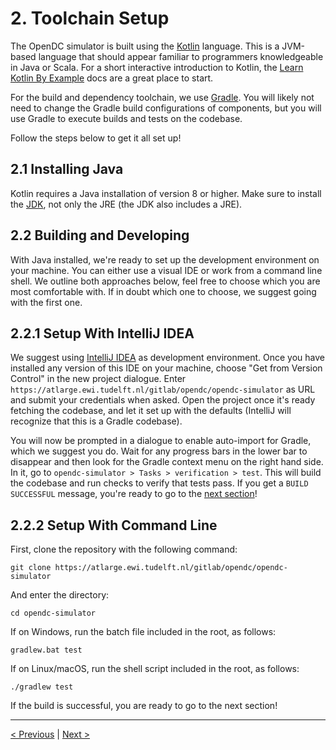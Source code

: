# 2. Toolchain Setup

The OpenDC simulator is built using the [Kotlin](https://kotlinlang.org/) language. This is a JVM-based language that should appear familiar to programmers knowledgeable in Java or Scala. For a short interactive introduction to Kotlin, the [Learn Kotlin By Example](https://play.kotlinlang.org/byExample/overview) docs are a great place to start.

For the build and dependency toolchain, we use [Gradle](https://gradle.org/). You will likely not need to change the Gradle build configurations of components, but you will use Gradle to execute builds and tests on the codebase.

Follow the steps below to get it all set up!

## 2.1 Installing Java

Kotlin requires a Java installation of version 8 or higher. Make sure to install the [JDK](https://www.oracle.com/technetwork/java/javase/downloads/index.html), not only the JRE (the JDK also includes a JRE).

## 2.2 Building and Developing

With Java installed, we're ready to set up the development environment on your machine. You can either use a visual IDE or work from a command line shell. We outline both approaches below, feel free to choose which you are most comfortable with. If in doubt which one to choose, we suggest going with the first one.

## 2.2.1 Setup With IntelliJ IDEA

We suggest using [IntelliJ IDEA](https://www.jetbrains.com/idea/) as development environment. Once you have installed any version of this IDE on your machine, choose "Get from Version Control" in the new project dialogue. Enter `https://atlarge.ewi.tudelft.nl/gitlab/opendc/opendc-simulator` as URL and submit your credentials when asked. Open the project once it's ready fetching the codebase, and let it set up with the defaults (IntelliJ will recognize that this is a Gradle codebase).

You will now be prompted in a dialogue to enable auto-import for Gradle, which we suggest you do. Wait for any progress bars in the lower bar to disappear and then look for the Gradle context menu on the right hand side. In it, go to `opendc-simulator > Tasks > verification > test`. This will build the codebase and run checks to verify that tests pass. If you get a `BUILD SUCCESSFUL` message, you're ready to go to the [next section](architecture.md)!

## 2.2.2 Setup With Command Line

First, clone the repository with the following command:

```shell script
git clone https://atlarge.ewi.tudelft.nl/gitlab/opendc/opendc-simulator
```

And enter the directory:

```shell script
cd opendc-simulator
```

If on Windows, run the batch file included in the root, as follows:

```commandline
gradlew.bat test
```

If on Linux/macOS, run the shell script included in the root, as follows:

```shell script
./gradlew test
```

If the build is successful, you are ready to go to the next section!

---
[< Previous](introduction.md) | [Next >](architecture.md)

